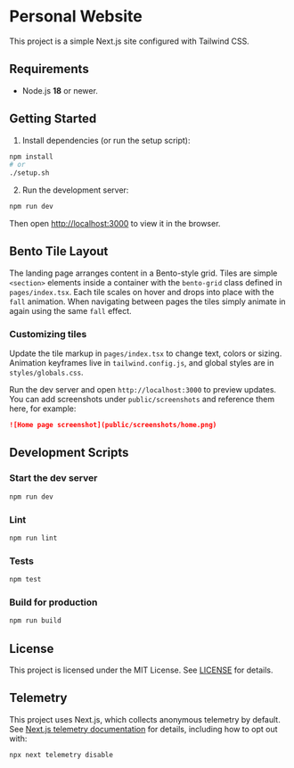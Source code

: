 # Personal Website

This project is a simple Next.js site configured with Tailwind CSS.

## Requirements

- Node.js **18** or newer.

## Getting Started

1. Install dependencies (or run the setup script):

```bash
npm install
# or
./setup.sh
```

2. Run the development server:

```bash
npm run dev
```

Then open [http://localhost:3000](http://localhost:3000) to view it in the browser.

## Bento Tile Layout

The landing page arranges content in a Bento-style grid. Tiles are simple
`<section>` elements inside a container with the `bento-grid` class defined in
`pages/index.tsx`. Each tile scales on hover and drops into place with the
`fall` animation. When navigating between pages the tiles simply animate in
again using the same `fall` effect.

### Customizing tiles

Update the tile markup in `pages/index.tsx` to change text, colors or sizing.
Animation keyframes live in `tailwind.config.js`, and global styles are in
`styles/globals.css`.

Run the dev server and open `http://localhost:3000` to preview updates. You can
add screenshots under `public/screenshots` and reference them here, for
example:

```md
![Home page screenshot](public/screenshots/home.png)
```

## Development Scripts

### Start the dev server

```bash
npm run dev
```

### Lint

```bash
npm run lint
```

### Tests

```bash
npm test
```

### Build for production

```bash
npm run build
```

## License

This project is licensed under the MIT License. See [LICENSE](./LICENSE) for details.

## Telemetry

This project uses Next.js, which collects anonymous telemetry by default.
See [Next.js telemetry documentation](https://nextjs.org/telemetry) for details,
including how to opt out with:

```bash
npx next telemetry disable
```
